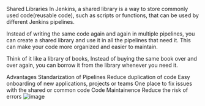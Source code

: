 Shared Libraries
In Jenkins, a shared library is a way to store commonly used code(reusable code), such as scripts or functions, that can be used by different Jenkins pipelines.

Instead of writing the same code again and again in multiple pipelines, you can create a shared library and use it in all the pipelines that need it. This can make your code more organized and easier to maintain.

Think of it like a library of books, Instead of buying the same book over and over again, you can borrow it from the library whenever you need it.

Advantages
Standarization of Pipelines
Reduce duplication of code
Easy onboarding of new applications, projects or teams
One place to fix issues with the shared or common code
Code Maintainence
Reduce the risk of errors
![image](https://github.com/gauravhalnawar1011/Jenkin/assets/140076717/dbf72a7b-5a10-4fd2-a268-a98ab3d0b7ac)
